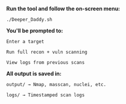 
**Run the tool and follow the on-screen menu:**

```
./Deeper_Daddy.sh
```

**You'll be prompted to:**

    Enter a target

    Run full recon + vuln scanning

    View logs from previous scans

**All output is saved in:**

    output/ → Nmap, masscan, nuclei, etc.

    logs/ → Timestamped scan logs
